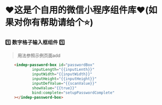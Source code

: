 # :heart:这是个自用的微信小程序组件库:heart:(如果对你有帮助请给个:star:)

### :one:  数字格子输入框组件  :one:
> 用法参照示例页面add
~~~html
    <indep-password-box id="passwordBox"
            inputLength="{{inputLenth}}"
            inputWidth="{{inputWidth}}"
            inputHeight="{{inputHeight}}"
            inputDefValue="{{scanValue}}"
            showValue="{{true}}"
            bind:complete="setupPasswordComplete"
    ></indep-password-box>
~~~
